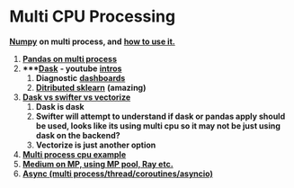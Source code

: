 # Multi CPU Processing

[**Numpy**](https://gitlab.com/tenzing/shared-array) **on multi process, and** [**how to use it.**](https://medium.com/analytics-vidhya/multiprocessing-for-data-scientists-in-python-427b2ff93af1)

1. [**Pandas on multi process**](https://github.com/nalepae/pandarallel)
2. **\*\*\***[**Dask**](https://docs.dask.org/en/latest/) **- youtube** [**intros**](https://www.youtube.com/channel/UCj9eavqmvwaCyKhIlu2GaoA)
   1. **Diagnostic** [**dashboards**](https://www.youtube.com/watch?v=N_GqzcuGLCY)
   2. [**Ditributed sklearn**](https://www.youtube.com/watch?v=5Zf6DQaf7jk) **\(amazing\)**
3. [**Dask vs swifter vs vectorize**](https://gdcoder.com/speed-up-pandas-apply-function-using-dask-or-swifter-tutorial/)
   1. **Dask is dask**
   2. **Swifter will attempt to understand if dask or pandas apply should be used, looks like its using multi cpu so it may not be just using dask on the backend?**
   3. **Vectorize is just another option**
4. [**Multi process cpu example**](https://datascience.blog.wzb.eu/2017/06/19/speeding-up-nltk-with-parallel-processing/)
5. [**Medium on MP, using MP pool, Ray etc.**](https://medium.com/distributed-computing-with-ray/how-to-scale-python-multiprocessing-to-a-cluster-with-one-line-of-code-d19f242f60ff)
6. [**Async \(multi process/thread/coroutines/asyncio\)**](https://medium.com/velotio-perspectives/an-introduction-to-asynchronous-programming-in-python-af0189a88bbb)

